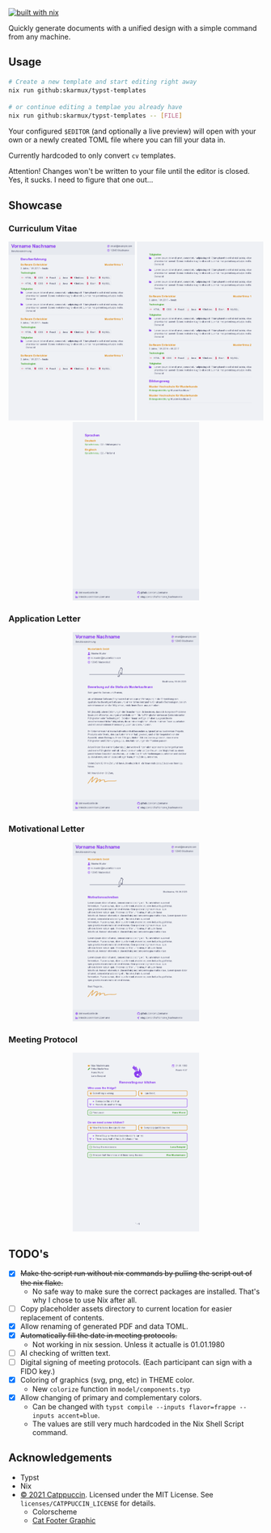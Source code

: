 [![built with nix](https://img.shields.io/static/v1?logo=nixos&logoColor=white&label=&message=Built%20with%20Nix&color=41439a)](https://builtwithnix.org)

Quickly generate documents with a unified design with a simple command from any
machine.

## Usage

```sh
# Create a new template and start editing right away
nix run github:skarmux/typst-templates

# or continue editing a templae you already have
nix run github:skarmux/typst-templates -- [FILE]
```

Your configured `$EDITOR` (and optionally a live preview) will open with your own
or a newly created TOML file where you can fill your data in.

Currently hardcoded to only convert `cv` templates.

Attention! Changes won't be written to your file until the editor is closed. Yes,
it sucks. I need to figure that one out...

## Showcase

### Curriculum Vitae

<p align="center">
  <img src="docs/cv-0.png" alt="CV page 1" width="250" />
  <img src="docs/cv-1.png" alt="CV page 2" width="250" />
  <img src="docs/cv-2.png" alt="CV page 3" width="250" />
</p>


### Application Letter

<div align="center">
  <img src="docs/application.png" alt="preview of application letter" width="250" />
</div>

### Motivational Letter

<div align="center">
  <img src="docs/motivation.png" alt="preview of motivational letter" width="250" />
</div>

### Meeting Protocol

<div align="center">
  <img src="docs/meeting.png" alt="preview of meeting protocol" width="250" />
</div>

## TODO's

- [x] ~~Make the script run without nix commands by pulling the script out of the nix flake.~~
  - No safe way to make sure the correct packages are installed. That's why I chose to use Nix after all.
- [ ] Copy placeholder assets directory to current location for easier replacement of contents.
- [x] Allow renaming of generated PDF and data TOML.
- [x] ~~Automatically fill the date in meeting protocols.~~
  - Not working in nix session. Unless it actualle is 01.01.1980
- [ ] AI checking of written text.
- [ ] Digital signing of meeting protocols. (Each participant can sign with a FIDO key.)
- [x] Coloring of graphics (svg, png, etc) in THEME color.
  - New `colorize` function in `model/components.typ`
- [x] Allow changing of primary and complementary colors.
  - Can be changed with `typst compile --inputs flavor=frappe --inputs accent=blue`.
  - The values are still very much hardcoded in the Nix Shell Script command.

## Acknowledgements

- Typst
- Nix
- [© 2021 Catppuccin](https://github.com/catppuccin/catppuccin). Licensed under the MIT License. See `licenses/CATPPUCCIN_LICENSE` for details.
  - Colorscheme
  - [Cat Footer Graphic](https://github.com/catppuccin/catppuccin/blob/main/assets/footers/gray0_ctp_on_line.svg)
